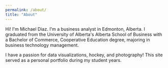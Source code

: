 ```yaml
---
permalink: /about/
title: "About"
---
```


Hi! I'm Michael Diaz. I'm a business analyst in Edmonton, Alberta. I graduated from the University of Alberta's Alberta School of Business with a Bachelor of Commerce, Cooperative Education degree, majoring in business technology management.

I have a passion for data visualizations, hockey, and photography! This site served as a personal portfolio during my student years.
